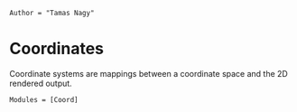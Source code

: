```@meta
Author = "Tamas Nagy"
```

# Coordinates

Coordinate systems are mappings between a coordinate space and the 2D rendered output.

```@autodocs
Modules = [Coord]
```
